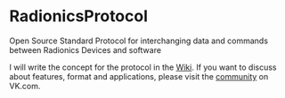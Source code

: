 # RadionicsProtocol
Open Source Standard Protocol for interchanging data and commands between Radionics Devices and software

I will write the concept for the protocol in the [Wiki](https://github.com/isuretpolos/RadionicsProtocol/wiki/The-Proof-of-Concept-for-0.1). If you want to discuss about features, format and applications, please visit the [community](https://vk.com/aetherone) on VK.com.
